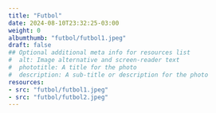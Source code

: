 ```yaml
---
title: "Futbol"
date: 2024-08-10T23:32:25-03:00
weight: 0
albumthumb: "futbol/futbol1.jpeg"
draft: false
## Optional additional meta info for resources list
#  alt: Image alternative and screen-reader text
#  phototitle: A title for the photo
#  description: A sub-title or description for the photo
resources:
- src: "futbol/futbol1.jpeg"
- src: "futbol/futbol2.jpeg"
---
```

